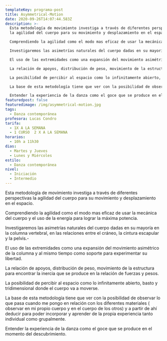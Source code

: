 ```yaml
---
templateKey: programa-post
title: Asymmetrical-Motion
date: 2020-09-26T14:07:44.583Z
description: >-
  Esta metodología de movimiento investiga a través de diferentes perspectivas
  la agilidad del cuerpo para su movimiento y desplazamiento en el espacio. 

  Comprendiendo la agilidad como el modo mas eficaz de usar la mecánica del cuerpo y el uso de la energía para lograr la máxima potencia. 

  Investigaremos las asimetrías naturales del cuerpo dadas en su mayoría en la columna vertebral, en las relaciones entre el cráneo, la cintura escapular y la pelvis.-

  El uso de las extremidades como una expansión del movimiento asimétrico de la columna y al mismo tiempo como soporte para experimentar su libertad.

  La relación de apoyos, distribución de peso, movimiento de la estructura para encontrar la inercia que se produce en la relación de fuerzas y pesos.

  La posibilidad de percibir al espacio como lo infinitamente abierto, basto y tridimensional donde el cuerpo va a moverse. 

  La base de esta metodología tiene que ver con la posibilidad de observar lo que pasa cuando me pongo en relación con los diferentes materiales   ( observar en mi propio cuerpo y en el cuerpo de los otros) y a partir de ahí deducir para poder incorporar y aprender de la propia experiencia tanto individual como grupalmente.

  Entender la experiencia de la danza como el goce que se produce en el momento del descubrimiento.
featuredpost: false
featuredimage: /img/asymmetrical-motion.jpg
tags:
  - Danza contemporánea
profesora: Lucas Condro
tarifa:
  - 1X A LA SEMANA
  - 1 CURSO  2 X A LA SEMANA
horarios:
  - 10h a 11h30
dias:
  - Martes y Jueves
  - Lunes y Miércoles
estilo:
  - Danza contemporánea
nivel:
  - Iniciación
  - Intermedio
---
```

Esta metodología de movimiento investiga a través de diferentes perspectivas la agilidad del cuerpo para su movimiento y desplazamiento en el espacio.

Comprendiendo la agilidad como el modo mas eficaz de usar la mecánica del cuerpo y el uso de la energía para lograr la máxima potencia.

Investigaremos las asimetrías naturales del cuerpo dadas en su mayoría en la columna vertebral, en las relaciones entre el cráneo, la cintura escapular y la pelvis.-

El uso de las extremidades como una expansión del movimiento asimétrico de la columna y al mismo tiempo como soporte para experimentar su libertad.

La relación de apoyos, distribución de peso, movimiento de la estructura para encontrar la inercia que se produce en la relación de fuerzas y pesos.

La posibilidad de percibir al espacio como lo infinitamente abierto, basto y tridimensional donde el cuerpo va a moverse.

La base de esta metodología tiene que ver con la posibilidad de observar lo que pasa cuando me pongo en relación con los diferentes materiales ( observar en mi propio cuerpo y en el cuerpo de los otros) y a partir de ahí deducir para poder incorporar y aprender de la propia experiencia tanto individual como grupalmente.

Entender la experiencia de la danza como el goce que se produce en el momento del descubrimiento.